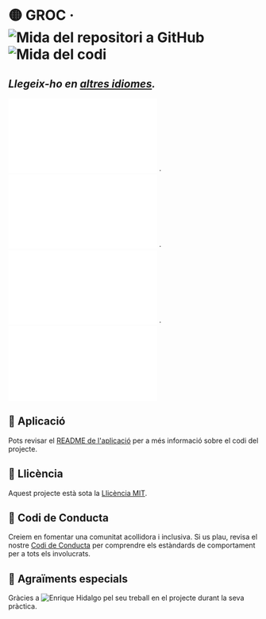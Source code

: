 # 🟡 GROC &middot; ![Mida del repositori a GitHub][1] ![Mida del codi][2]

## _Llegeix-ho en [altres idiomes](./)._

![🇬🇧 Anglès][3] ·
![🇯🇵 Japonès][4] ·
![🇰🇷 Coreà][5] ·
![🇪🇸 Espanyol][6]

## 🚀 Aplicació

Pots revisar el [README de l'aplicació](../../app/README.md) per a més
informació sobre el codi del projecte.

## 📃 Llicència

Aquest projecte està sota la [Llicència MIT](../../LICENSE).

## 🤝 Codi de Conducta

Creiem en fomentar una comunitat acollidora i inclusiva. Si us plau, revisa
el nostre [Codi de Conducta](../../CODE_OF_CONDUCT.md) per comprendre els
estàndards de comportament per a tots els involucrats.

## 🙏 Agraïments especials

Gràcies a ![Enrique Hidalgo][7] pel seu treball en el projecte durant la seva
pràctica.

[1]: https://img.shields.io/github/repo-size/sergih28/groc?style=for-the-badge&logo=github&label=Repo&labelColor=333&color=6cc644
[2]: https://img.shields.io/github/languages/code-size/sergih28/groc?style=for-the-badge&logo=visualstudiocode&label=Code&labelColor=0078d7&color=gray
[3]: ../../README.md
[4]: ./README.jp.md
[5]: ./README.kr.md
[6]: ./README.es.md
[7]: https://github.com/ehdlg
